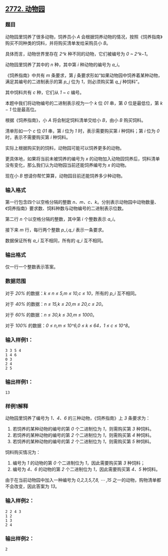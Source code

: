 ## [2772. 动物园](https://www.acwing.com/problem/content/2774/)

### 题目

动物园里饲养了很多动物，饲养员小 *A* 会根据饲养动物的情况，按照《饲养指南》购买不同种类的饲料，并将购买清单发给采购员小 *B*。

具体而言，动物世界里存在 *2^k* 种不同的动物，它们被编号为 *0 ~ 2^k−1*。

动物园里饲养了其中的 *n* 种，其中第 *i* 种动物的编号为 *a_i*。

《饲养指南》中共有 *m* 条要求，第 *j* 条要求形如“如果动物园中饲养着某种动物，满足其编号的二进制表示的第 *p_j* 位为 *1*，则必须购买第 *q_j* 种饲料”。

其中饲料共有 *c* 种，它们从 *1 ~ c* 编号。

本题中我们将动物编号的二进制表示视为一个 *k* 位 *01* 串，第 *0* 位是最低位，第 *k − 1* 位是最高位。

根据《饲养指南》，小 *A* 将会制定饲料清单交给小 *B*，由小 *B* 购买饲料。

清单形如一个 *c* 位 *01* 串，第 *i* 位为 *1* 时，表示需要购买第 *i* 种饲料；第 *i* 位为 *0* 时，表示不需要购买第 *i* 种饲料。

实际上根据购买到的饲料，动物园可能可以饲养更多的动物。

更具体地，如果将当前未被饲养的编号为 *x* 的动物加入动物园饲养后，饲料清单没有变化，那么我们认为动物园当前还能饲养编号为 *x* 的动物。

现在小 *B* 想请你帮忙算算，动物园目前还能饲养多少种动物。

### 输入格式

第一行包含四个以空格分隔的整数 *n、m、c、k*。分别表示动物园中动物数量、《饲养指南》要求数、饲料种数与动物编号的二进制表示位数。

第二行 *n* 个以空格分隔的整数，其中第 *i* 个整数表示 *a_i*。

接下来 *m* 行，每行两个整数 *p_i,q_i* 表示一条要求。

数据保证所有 *a_i* 互不相同，所有的 *q_i* 互不相同。

### 输出格式

仅一行一个整数表示答案。

### 数据范围

对于 *20%* 的数据：*k ≤ n ≤ 5,m ≤ 10,c ≤ 10*，所有的 *p_i* 互不相同。

对于 *40%* 的数据：*n ≤ 15,k ≤ 20,m ≤ 20,c ≤ 20*。

对于 *60%* 的数据：*n ≤ 30,k ≤ 30,m ≤ 1000*。

对于 *100%* 的数据：*0 ≤ n,m ≤ 10^6,0 ≤ k ≤ 64，1 ≤ c ≤ 10^8*。

### 输入样例1：

```
3 3 5 4
1 4 6
0 3
2 4
2 5
```

### 输出样例1：

```
13
```

### 样例1解释

动物园里饲养了编号为 *1、4、6* 的三种动物，《饲养指南》上 *3* 条要求为：

1. 若饲养的某种动物的编号的第 *0* 个二进制位为 *1*，则需购买第 *3* 种饲料。
2. 若饲养的某种动物的编号的第 *2* 个二进制位为 *1*，则需购买第 *4* 种饲料。
3. 若饲养的某种动物的编号的第 *2* 个二进制位为 *1*，则需购买第 *5* 种饲料。

饲料购买情况为：

1. 编号为 *1* 的动物的第 *0* 个二进制位为 *1*，因此需要购买第 *3* 种饲料；
2. 编号为 *4、6* 的动物的第 *2* 个二进制位为 *1*，因此需要购买第 *4、5* 种饲料。

由于在当前动物园中加入一种编号为 *0,2,3,5,7,8, ⋯ ,15* 之一的动物，购物清单都不会改变，因此答案为 *13*。

### 输入样例2：

```
2 2 4 3
1 2
1 3
2 4
```

### 输出样例2：

```
2
```
